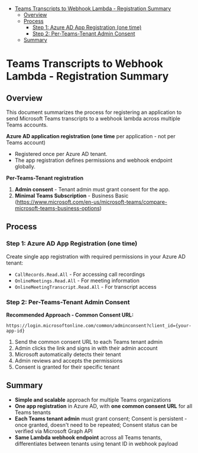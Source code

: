 

<!-- toc -->

- [Teams Transcripts to Webhook Lambda - Registration Summary](#teams-transcripts-to-webhook-lambda---registration-summary)
  * [Overview](#overview)
  * [Process](#process)
    + [Step 1: Azure AD App Registration (one time)](#step-1-azure-ad-app-registration-one-time)
    + [Step 2: Per-Teams-Tenant Admin Consent](#step-2-per-teams-tenant-admin-consent)
  * [Summary](#summary)

<!-- tocstop -->

# Teams Transcripts to Webhook Lambda - Registration Summary

## Overview

This document summarizes the process for registering an application to send Microsoft Teams transcripts to a webhook lambda across multiple Teams accounts.

**Azure AD application registration (one time** per application - not per Teams account)

- Registered once per Azure AD tenant.
- The app registration defines permissions and webhook endpoint globally.

**Per-Teams-Tenant registration**

1. **Admin consent** - Tenant admin must grant consent for the app.
2. **Minimal Teams Subscription** - Business Basic (https://www.microsoft.com/en-us/microsoft-teams/compare-microsoft-teams-business-options)

## Process

### Step 1: Azure AD App Registration (one time)

Create single app registration with required permissions in your Azure AD tenant:

- `CallRecords.Read.All` - For accessing call recordings
- `OnlineMeetings.Read.All` - For meeting information
- `OnlineMeetingTranscript.Read.All` - For transcript access

### Step 2: Per-Teams-Tenant Admin Consent

**Recommended Approach - Common Consent URL:**

```
https://login.microsoftonline.com/common/adminconsent?client_id={your-app-id}
```

1. Send the common consent URL to each Teams tenant admin
2. Admin clicks the link and signs in with their admin account
3. Microsoft automatically detects their tenant
4. Admin reviews and accepts the permissions
5. Consent is granted for their specific tenant

## Summary

- **Simple and scalable** approach for multiple Teams organizations
- **One app registration** in Azure AD, with **one common consent URL** for all Teams tenants
- **Each Teams tenant admin** must grant consent; Consent is persistent - once granted, doesn't need to be repeated; Consent status can be verified via Microsoft Graph API
- **Same Lambda webhook endpoint** across all Teams tenants, differentiates between tenants using tenant ID in webhook payload

